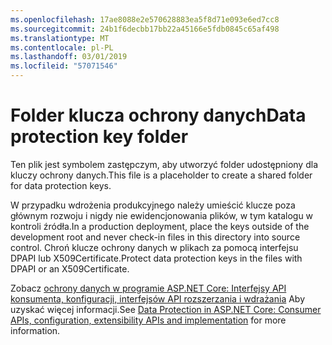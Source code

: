 ```yaml
---
ms.openlocfilehash: 17ae8088e2e570628883ea5f8d71e093e6ed7cc8
ms.sourcegitcommit: 24b1f6decbb17bb22a45166e5fdb0845c65af498
ms.translationtype: MT
ms.contentlocale: pl-PL
ms.lasthandoff: 03/01/2019
ms.locfileid: "57071546"
---
```

# <a name="data-protection-key-folder"></a><span data-ttu-id="c6008-101">Folder klucza ochrony danych</span><span class="sxs-lookup"><span data-stu-id="c6008-101">Data protection key folder</span></span>

<span data-ttu-id="c6008-102">Ten plik jest symbolem zastępczym, aby utworzyć folder udostępniony dla kluczy ochrony danych.</span><span class="sxs-lookup"><span data-stu-id="c6008-102">This file is a placeholder to create a shared folder for data protection keys.</span></span>

<span data-ttu-id="c6008-103">W przypadku wdrożenia produkcyjnego należy umieścić klucze poza głównym rozwoju i nigdy nie ewidencjonowania plików, w tym katalogu w kontroli źródła.</span><span class="sxs-lookup"><span data-stu-id="c6008-103">In a production deployment, place the keys outside of the development root and never check-in files in this directory into source control.</span></span> <span data-ttu-id="c6008-104">Chroń klucze ochrony danych w plikach za pomocą interfejsu DPAPI lub X509Certificate.</span><span class="sxs-lookup"><span data-stu-id="c6008-104">Protect data protection keys in the files with DPAPI or an X509Certificate.</span></span>

<span data-ttu-id="c6008-105">Zobacz [ochrony danych w programie ASP.NET Core: Interfejsy API konsumenta, konfiguracji, interfejsów API rozszerzania i wdrażania](https://docs.microsoft.com/aspnet/core/security/data-protection/) Aby uzyskać więcej informacji.</span><span class="sxs-lookup"><span data-stu-id="c6008-105">See [Data Protection in ASP.NET Core: Consumer APIs, configuration, extensibility APIs and implementation](https://docs.microsoft.com/aspnet/core/security/data-protection/) for more information.</span></span>
